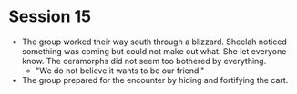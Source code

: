 # Session 15

* The group worked their way south through a blizzard. Sheelah noticed something was coming but could not make out what. She let everyone know. The ceramorphs did not seem too bothered by everything.
	* "We do not believe it wants to be our friend."
* The group prepared for the encounter by hiding and fortifying the cart. 
<!--stackedit_data:
eyJoaXN0b3J5IjpbNzc2Mzc4NDI4LC0yMDMwNjE0ODkxLDIwOD
MwODUxNTldfQ==
-->